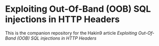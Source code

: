 # Exploiting Out-Of-Band (OOB) SQL injections in HTTP Headers
This is the companion repository for the Hakin9 article *Exploiting Out-Of-Band (OOB) SQL injections in HTTP Headers*